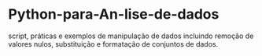 # Python-para-An-lise-de-dados
script, práticas e exemplos de manipulação de dados incluindo remoção de valores nulos, substituição e formatação de conjuntos de dados.
